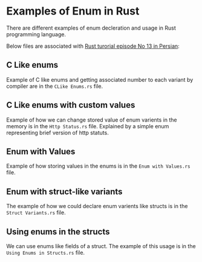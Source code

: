 # Examples of Enum in Rust
There are different examples of enum decleration and usage in Rust programming language.

Below files are associated with [Rust turorial episode No 13 in Persian](https://blog.alihoseiny.ir/%d8%a2%d9%85%d9%88%d8%b2%d8%b4-%d8%b2%d8%a8%d8%a7%d9%86-%d8%a8%d8%b1%d9%86%d8%a7%d9%85%d9%87%e2%80%8c%d9%86%d9%88%db%8c%d8%b3%db%8c-rust-%d9%82%d8%b3%d9%85%d8%aa%db%b1%db%b3-%d8%b4%d8%b1%d9%88%d8%b9-%da%a9%d8%a7%d8%b1-%d8%a8%d8%a7-enumeration-%d9%87%d8%a7/?utm_source=Github&utm_medium=Readme&utm_campaign=RustTutorial):

## C Like enums
Example of C like enums and getting associated number to each variant by compiler are in the `CLike Enums.rs` file.

## C Like enums with custom values
Example of how we can change stored value of enum varients in the memory is in the `Http Status.rs` file. Explained by a simple enum representing brief version of http statuts.

## Enum with Values
Example of how storing values in the enums is in the `Enum with Values.rs` file.

## Enum with struct-like variants
The example of how we could declare enum varients like structs is in the `Struct Variants.rs` file.

## Using enums in the structs
We can use enums like fields of a struct. The example of this usage is in the `Using Enums in Structs.rs` file.
